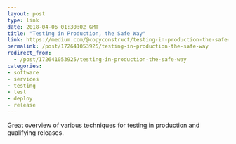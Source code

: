 ```yaml
---
layout: post
type: link
date: 2018-04-06 01:30:02 GMT
title: "Testing in Production, the Safe Way"
link: https://medium.com/@copyconstruct/testing-in-production-the-safe-way-18ca102d0ef1
permalink: /post/172641053925/testing-in-production-the-safe-way
redirect_from: 
  - /post/172641053925/testing-in-production-the-safe-way
categories:
- software
- services
- testing
- test
- deploy
- release
---
```

<p>Great overview of various techniques for testing in production and qualifying releases.</p>